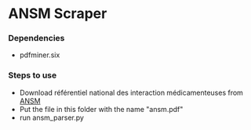 # ANSM Scraper

### Dependencies
- pdfminer.six

### Steps to use

- Download référentiel national des interaction médicamenteuses from [ANSM](https://ansm.sante.fr/documents/reference/thesaurus-des-interactions-medicamenteuses-1)
- Put the file in this folder with the name "ansm.pdf"
- run ansm_parser.py
